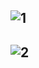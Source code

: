 ![1](https://user-images.githubusercontent.com/57211163/210199877-0ce931f9-353e-4afe-8d36-bab51ce35e5a.png)
---
![2](https://user-images.githubusercontent.com/57211163/210199880-3011c484-29e6-4e5e-b145-0eb7956bdcd4.png)
------

